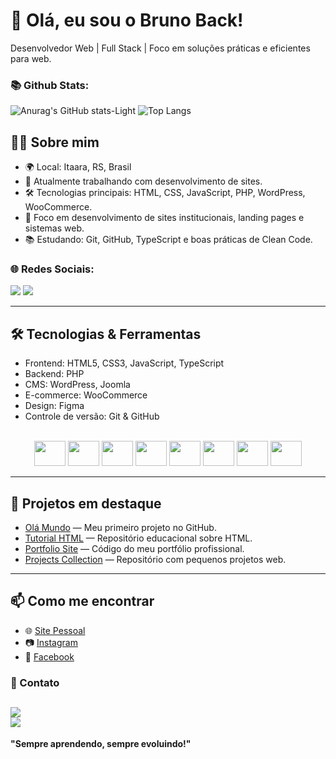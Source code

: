 # 👋 Olá, eu sou o Bruno Back!

Desenvolvedor Web | Full Stack | Foco em soluções práticas e eficientes para web.

### 📚 Github Stats:

![Anurag's GitHub stats-Light](https://github-readme-stats.vercel.app/api?username=BrunoBack&show_icons=true&theme=radical)
![Top Langs](https://github-readme-stats.vercel.app/api/top-langs/?username=anuraghazra&layout=compact&theme=tokyonight#gh)

## 🧑‍💻 Sobre mim

- 🌍 Local: Itaara, RS, Brasil  
- 💼 Atualmente trabalhando com desenvolvimento de sites.  
- 🛠️ Tecnologias principais: HTML, CSS, JavaScript, PHP, WordPress, WooCommerce.  
- 🎯 Foco em desenvolvimento de sites institucionais, landing pages e sistemas web.  
- 📚 Estudando: Git, GitHub, TypeScript e boas práticas de Clean Code.

### 🌐 Redes Sociais:

<a href="https://www.facebook.com/bruno.back.562" target="_blank"><img src="https://img.shields.io/badge/Facebook-1877F2?style=for-the-badge&logo=facebook&logoColor=white" target="_blank"></a>
<a href="https://www.instagram.com/bruno.back84" target="_blank"><img src="https://img.shields.io/badge/Instagram-E4405F?style=for-the-badge&logo=instagram&logoColor=white" target="_blank"></a>

---

## 🛠️ Tecnologias & Ferramentas

- Frontend: HTML5, CSS3, JavaScript, TypeScript
- Backend: PHP
- CMS: WordPress, Joomla
- E-commerce: WooCommerce
- Design: Figma
- Controle de versão: Git & GitHub

<div align="center" style="display: inline_block"><br>
            <img height="40" width="50" src="https://cdn.jsdelivr.net/gh/devicons/devicon/icons/apache/apache-original-wordmark.svg" />
            <img height="40" width="50" src="https://cdn.jsdelivr.net/gh/devicons/devicon/icons/mysql/mysql-original-wordmark.svg" />
            <img height="40" width="50" src="https://cdn.jsdelivr.net/gh/devicons/devicon/icons/html5/html5-original-wordmark.svg" />
            <img height="40" width="50" src="https://cdn.jsdelivr.net/gh/devicons/devicon/icons/css3/css3-original-wordmark.svg" />
            <img height="40" width="50" src="https://cdn.jsdelivr.net/gh/devicons/devicon/icons/java/java-original-wordmark.svg" />
            <img height="40" width="50" src="https://cdn.jsdelivr.net/gh/devicons/devicon/icons/php/php-original.svg" />
            <img height="40" width="50" src="https://cdn.jsdelivr.net/gh/devicons/devicon/icons/wordpress/wordpress-original.svg" />
            <img height="40" width="50" src="https://cdn.jsdelivr.net/gh/devicons/devicon/icons/woocommerce/woocommerce-original-wordmark.svg" />
            
</div>

---

## 🚀 Projetos em destaque

- [Olá Mundo](https://github.com/BrunoBack/Ola-Mundo.github.io) — Meu primeiro projeto no GitHub.  
- [Tutorial HTML](https://github.com/BrunoBack/Tutorial-HTML) — Repositório educacional sobre HTML.  
- [Portfolio Site](https://github.com/BrunoBack/portfolio-site) — Código do meu portfólio profissional.  
- [Projects Collection](https://github.com/BrunoBack/projects-collection) — Repositório com pequenos projetos web.

---

## 📫 Como me encontrar

- 🌐 [Site Pessoal](https://brunoback.com.br)  
- 📷 [Instagram](https://instagram.com/seuperfil)  
- 📘 [Facebook](https://facebook.com/seuperfil)
  
### 📱 Contato
<a href = "mailto:brunomarquesback@gmail.com"><img src="https://img.shields.io/badge/Gmail-D14836?style=for-the-badge&logo=gmail&logoColor=white" target="_blank"></a>            
<a href = "https://wa.me/5555991101618?text=*Ol%C3%A1,%20Bruno%20Back!*%0A%0AEncontrei%20seu%20perfil%20no%20*GitHub*%20e%20resolvi%20entrar%20em%20contato%20com%20voc%C3%AA!"><img src="https://img.shields.io/badge/WhatsApp-25D366?style=for-the-badge&logo=whatsapp&logoColor=white" target="_blank"></a>
---

**"Sempre aprendendo, sempre evoluindo!"**


